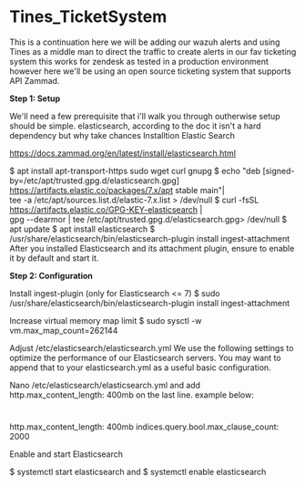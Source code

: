 # Tines_TicketSystem
This is a continuation
here we will be adding our wazuh alerts and using Tines as a middle man to direct the traffic to create alerts in our fav ticketing system
this works for zendesk as tested in a production environment however here we'll be using an open source ticketing system that supports API
Zammad.

**Step 1: Setup**

We'll need a few prerequisite that i'll walk you through outherwise setup should be simple.
elasticsearch, according to the doc it isn't a hard dependency but why take chances
Installtion Elastic Search

https://docs.zammad.org/en/latest/install/elasticsearch.html

$ apt install apt-transport-https sudo wget curl gnupg
$ echo "deb [signed-by=/etc/apt/trusted.gpg.d/elasticsearch.gpg] https://artifacts.elastic.co/packages/7.x/apt stable main"| \
  tee -a /etc/apt/sources.list.d/elastic-7.x.list > /dev/null
$ curl -fsSL https://artifacts.elastic.co/GPG-KEY-elasticsearch | \
  gpg --dearmor | tee /etc/apt/trusted.gpg.d/elasticsearch.gpg> /dev/null
$ apt update
$ apt install elasticsearch
$ /usr/share/elasticsearch/bin/elasticsearch-plugin install ingest-attachment
After you installed Elasticsearch and its attachment plugin, ensure to enable it by default and start it.

**Step 2: Configuration**

Install ingest-plugin (only for Elasticsearch <= 7)
$ sudo /usr/share/elasticsearch/bin/elasticsearch-plugin install ingest-attachment

Increase virtual memory map limit
$ sudo sysctl -w vm.max_map_count=262144

Adjust /etc/elasticsearch/elasticsearch.yml
We use the following settings to optimize the performance of our Elasticsearch servers. You may want to append that to your elasticsearch.yml as a useful basic configuration.

Nano /etc/elasticsearch/elasticsearch.yml and add http.max_content_length: 400mb on the last line. example below:

#
#  
http.max_content_length: 400mb
indices.query.bool.max_clause_count: 2000
 
Enable and start Elasticsearch

$ systemctl start elasticsearch
and
$ systemctl enable elasticsearch
